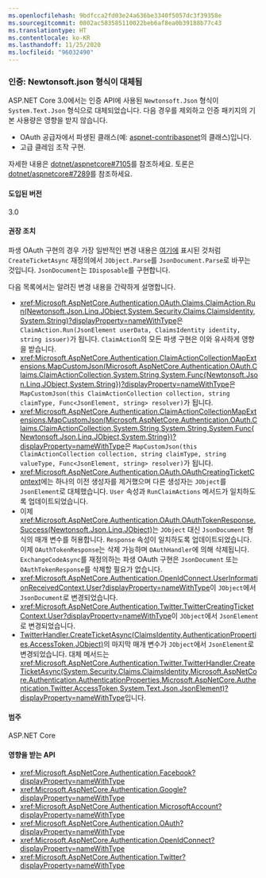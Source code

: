 ```yaml
---
ms.openlocfilehash: 9bdfcca2fd03e24a636be3340f5057dc3f39358e
ms.sourcegitcommit: 0802ac583585110022beb6af8ea0b39188b77c43
ms.translationtype: HT
ms.contentlocale: ko-KR
ms.lasthandoff: 11/25/2020
ms.locfileid: "96032490"
---
```

### <a name="authentication-newtonsoftjson-types-replaced"></a>인증: Newtonsoft.json 형식이 대체됨

ASP.NET Core 3.0에서는 인증 API에 사용된 `Newtonsoft.Json` 형식이 `System.Text.Json` 형식으로 대체되었습니다. 다음 경우를 제외하고 인증 패키지의 기본 사용량은 영향을 받지 않습니다.

* OAuth 공급자에서 파생된 클래스(예: [aspnet-contribaspnet](https://github.com/aspnet-contrib/AspNet.Security.OAuth.Providers)의 클래스)입니다.
* 고급 클레임 조작 구현.

자세한 내용은 [dotnet/aspnetcore#7105](https://github.com/dotnet/aspnetcore/pull/7105)를 참조하세요. 토론은 [dotnet/aspnetcore#7289](https://github.com/dotnet/aspnetcore/issues/7289)를 참조하세요.

#### <a name="version-introduced"></a>도입된 버전

3.0

#### <a name="recommended-action"></a>권장 조치

파생 OAuth 구현의 경우 가장 일반적인 변경 내용은 [여기에](https://github.com/dotnet/aspnetcore/pull/7105/files?utf8=%E2%9C%93&diff=unified&w=1#diff-e1c9f9740a6fe8021020a6f249c589b0L40) 표시된 것처럼 `CreateTicketAsync` 재정의에서 `JObject.Parse`를 `JsonDocument.Parse`로 바꾸는 것입니다. `JsonDocument`는 `IDisposable`를 구현합니다.

다음 목록에서는 알려진 변경 내용을 간략하게 설명합니다.

- <xref:Microsoft.AspNetCore.Authentication.OAuth.Claims.ClaimAction.Run(Newtonsoft.Json.Linq.JObject,System.Security.Claims.ClaimsIdentity,System.String)?displayProperty=nameWithType>은 `ClaimAction.Run(JsonElement userData, ClaimsIdentity identity, string issuer)`가 됩니다. `ClaimAction`의 모든 파생 구현은 이와 유사하게 영향을 받습니다.
- <xref:Microsoft.AspNetCore.Authentication.ClaimActionCollectionMapExtensions.MapCustomJson(Microsoft.AspNetCore.Authentication.OAuth.Claims.ClaimActionCollection,System.String,System.Func{Newtonsoft.Json.Linq.JObject,System.String})?displayProperty=nameWithType>은 `MapCustomJson(this ClaimActionCollection collection, string claimType, Func<JsonElement, string> resolver)`가 됩니다.
- <xref:Microsoft.AspNetCore.Authentication.ClaimActionCollectionMapExtensions.MapCustomJson(Microsoft.AspNetCore.Authentication.OAuth.Claims.ClaimActionCollection,System.String,System.String,System.Func{Newtonsoft.Json.Linq.JObject,System.String})?displayProperty=nameWithType>은 `MapCustomJson(this ClaimActionCollection collection, string claimType, string valueType, Func<JsonElement, string> resolver)`가 됩니다.
- <xref:Microsoft.AspNetCore.Authentication.OAuth.OAuthCreatingTicketContext>에는 하나의 이전 생성자를 제거했으며 다른 생성자는 `JObject`를 `JsonElement`로 대체했습니다. `User` 속성과 `RunClaimActions` 메서드가 일치하도록 업데이트되었습니다.
- 이제 <xref:Microsoft.AspNetCore.Authentication.OAuth.OAuthTokenResponse.Success(Newtonsoft.Json.Linq.JObject)>는 `JObject` 대신 `JsonDocument` 형식의 매개 변수를 허용합니다. `Response` 속성이 일치하도록 업데이트되었습니다. 이제 `OAuthTokenResponse`는 삭제 가능하며 `OAuthHandler`에 의해 삭제됩니다. `ExchangeCodeAsync`를 재정의하는 파생 OAuth 구현은 `JsonDocument` 또는 `OAuthTokenResponse`를 삭제할 필요가 없습니다.
- <xref:Microsoft.AspNetCore.Authentication.OpenIdConnect.UserInformationReceivedContext.User?displayProperty=nameWithType>이 `JObject`에서 `JsonDocument`로 변경되었습니다.
- <xref:Microsoft.AspNetCore.Authentication.Twitter.TwitterCreatingTicketContext.User?displayProperty=nameWithType>이 `JObject`에서 `JsonElement`로 변경되었습니다.
- [TwitterHandler.CreateTicketAsync(ClaimsIdentity,AuthenticationProperties,AccessToken,JObject)](/dotnet/api/microsoft.aspnetcore.authentication.twitter.twitterhandler.createticketasync?view=aspnetcore-2.2#Microsoft_AspNetCore_Authentication_Twitter_TwitterHandler_CreateTicketAsync_System_Security_Claims_ClaimsIdentity_Microsoft_AspNetCore_Authentication_AuthenticationProperties_Microsoft_AspNetCore_Authentication_Twitter_AccessToken_Newtonsoft_Json_Linq_JObject_)의 마지막 매개 변수가 `JObject`에서 `JsonElement`로 변경되었습니다. 대체 메서드는 <xref:Microsoft.AspNetCore.Authentication.Twitter.TwitterHandler.CreateTicketAsync(System.Security.Claims.ClaimsIdentity,Microsoft.AspNetCore.Authentication.AuthenticationProperties,Microsoft.AspNetCore.Authentication.Twitter.AccessToken,System.Text.Json.JsonElement)?displayProperty=nameWithType>입니다.

#### <a name="category"></a>범주

ASP.NET Core

#### <a name="affected-apis"></a>영향을 받는 API

- <xref:Microsoft.AspNetCore.Authentication.Facebook?displayProperty=nameWithType>
- <xref:Microsoft.AspNetCore.Authentication.Google?displayProperty=nameWithType>
- <xref:Microsoft.AspNetCore.Authentication.MicrosoftAccount?displayProperty=nameWithType>
- <xref:Microsoft.AspNetCore.Authentication.OAuth?displayProperty=nameWithType>
- <xref:Microsoft.AspNetCore.Authentication.OpenIdConnect?displayProperty=nameWithType>
- <xref:Microsoft.AspNetCore.Authentication.Twitter?displayProperty=nameWithType>

<!--

#### Affected APIs

- `N:Microsoft.AspNetCore.Authentication.Facebook`
- `N:Microsoft.AspNetCore.Authentication.Google`
- `N:Microsoft.AspNetCore.Authentication.MicrosoftAccount`
- `N:Microsoft.AspNetCore.Authentication.OAuth`
- `N:Microsoft.AspNetCore.Authentication.OpenIdConnect`
- `N:Microsoft.AspNetCore.Authentication.Twitter`

-->
